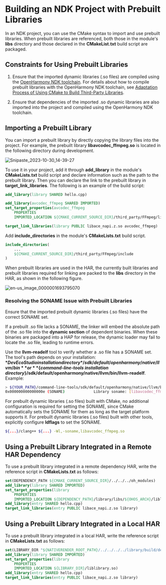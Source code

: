 # Building an NDK Project with Prebuilt Libraries

In an NDK project, you can use the CMake syntax to import and use prebuilt libraries. When prebuilt libraries are referenced, both those in the module's **libs** directory and those declared in the **CMakeList.txt** build script are packaged.

## Constraints for Using Prebuilt Libraries

1. Ensure that the imported dynamic libraries (.so files) are compiled using the [OpenHarmony NDK toolchain](build-with-ndk-overview.md). For details about how to compile prebuilt libraries with the OpenHarmony NDK toolchain, see [Adaptation Process of Using CMake to Build Third-Party Libraries](https://developer.huawei.com/consumer/en/doc/best-practices/bpta-cmake-adapts-to-harmonyos#section1826019653918).

2. Ensure that dependencies of the imported .so dynamic libraries are also imported into the project and compiled using the OpenHarmony NDK toolchain.

## Importing a Prebuilt Library

You can import a prebuilt library by directly copying the library files into the project. For example, the prebuilt library **libavcodec_ffmpeg.so** is located in the following directory during development.

![Snipaste_2023-10-30_14-39-27](figures/Snipaste_2023-10-30_14-39-27.png)

To use it in your project, add it through **add_library** in the module's **CMakeLists.txt** build script and declare information such as the path to the prebuilt library. Then you can declare the link to the prebuilt library in **target_link_libraries**. The following is an example of the build script:

```cmake
add_library(library SHARED hello.cpp)

add_library(avcodec_ffmpeg SHARED IMPORTED)
set_target_properties(avcodec_ffmpeg
    PROPERTIES
    IMPORTED_LOCATION ${CMAKE_CURRENT_SOURCE_DIR}/third_party/FFmpeg/libs/${OHOS_ARCH}/libavcodec_ffmpeg.so)

target_link_libraries(library PUBLIC libace_napi.z.so avcodec_ffmpeg)
```

Add **include_directories** in the module's **CMakeLists.txt** build script.

```cmake
include_directories(
    ...
    ${CMAKE_CURRENT_SOURCE_DIR}/third_party/FFmpeg/include
)
```

When prebuilt libraries are used in the HAR, the currently built libraries and prebuilt libraries required for linking are packed to the **libs** directory in the HAR, as shown in the following figure.

![en-us_image_0000001693795070](figures/en-us_image_0000001693795070.png)

### Resolving the SONAME Issue with Prebuilt Libraries

Ensure that the imported prebuilt dynamic libraries (.so files) have the correct SONAME set.

If a prebuilt .so file lacks a SONAME, the linker will embed the absolute path of the .so file into the **dynamic section** of dependent binaries. When these binaries are packaged into a HAP for release, the dynamic loader may fail to locate the .so file, leading to runtime errors.

Use the **llvm-readelf** tool to verify whether a .so file has a SONAME set. The tool's path depends on your installation: **${*DevEco Studio installation directory*}/sdk/default/openharmony/native/llvm/bin** or **${*command-line-tools installation directory*}/sdk/default/openharmony/native/llvm/bin/llvm-readelf**.
Example:

```bash
> ${YOUR_PATH}/command-line-tools/sdk/default/openharmony/native/llvm/bin/llvm-readelf -d libavcodec_ffmpeg.so | grep SONAME  
0x000000000000000e (SONAME)             Library soname: [libavcodec_ffmpeg.so]
```

For prebuilt dynamic libraries (.so files) built with CMake, no additional configuration is required for setting the SONAME, since CMake automatically sets the SONAME for them as long as the target platform supports it. 
For prebuilt dynamic libraries (.so files) built with other tools, explicitly configure **ldflags** to set the SONAME.

```bash
${...}/clang++ ${...} -Wl,-soname,libavcodec_ffmpeg.so
```

## Using a Prebuilt Library Integrated in a Remote HAR Dependency

To use a prebuilt library integrated in a remote dependency HAR, write the reference script in **CMakeLists.txt** as follows:

```cmake
set(DEPENDENCY_PATH ${CMAKE_CURRENT_SOURCE_DIR}/../../../oh_modules)
add_library(library SHARED IMPORTED)
set_target_properties(library
    PROPERTIES
    IMPORTED_LOCATION ${DEPENDENCY_PATH}/library/libs/${OHOS_ARCH}/liblibrary.so)
add_library(entry SHARED hello.cpp)
target_link_libraries(entry PUBLIC libace_napi.z.so library)
```

## Using a Prebuilt Library Integrated in a Local HAR

To use a prebuilt library integrated in a local HAR, write the reference script in **CMakeLists.txt** as follows:

```cmake
set(LIBRARY_DIR "${NATIVERENDER_ROOT_PATH}/../../../../library/build/default/intermediates/libs/default/${OHOS_ARCH}/")
add_library(library SHARED IMPORTED)
set_target_properties(library
    PROPERTIES
    IMPORTED_LOCATION ${LIBRARY_DIR}/liblibrary.so)
add_library(entry SHARED hello.cpp)
target_link_libraries(entry PUBLIC libace_napi.z.so library)
```
